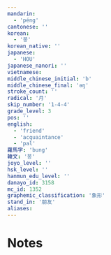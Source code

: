 ```yaml
---
mandarin:
  - 'péng'
cantonese: ''
korean:
  - '붕'
korean_native: ''
japanese:
  - 'HOU'
japanese_nanori: ''
vietnamese:
middle_chinese_initial: 'b'
middle_chinese_final: 'ǝŋ'
stroke_count: ''
radical: '月'
skip_number: '1-4-4'
grade_level: 3
pos: ''
english:
  - 'friend'
  - 'acquaintance'
  - 'pal'
羅馬字: 'bung'
韓文: '붕'
joyo_level: ''
hsk_level: ''
hanmun_edu_level: ''
danayo_id: 3158
mc_id: 1352
graphemic_classification: '象形'
stand_in: '朋友'
aliases:
---
```


# Notes
